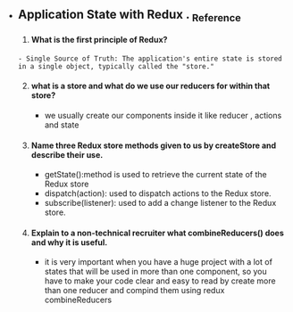 - ## Application State with Redux   .  [<sub>    Reference </sub>](https://egghead.io/courses/fundamentals-of-redux-course-from-dan-abramov-bd5cc867)
    1. #### What is the first principle of Redux?
      - Single Source of Truth: The application's entire state is stored in a single object, typically called the "store."
    2. #### what is a store and what do we use our reducers for within that store?
        - we usually create our components inside it like reducer , actions and state
    3. #### Name three Redux store methods given to us by createStore and describe their use.
        - getState():method is used to retrieve the current state of the Redux store
        - dispatch(action): used to dispatch actions to the Redux store.
        - subscribe(listener): used to add a change listener to the Redux store.
    4. #### Explain to a non-technical recruiter what combineReducers() does and why it is useful.
        - it is very important when you have a huge project with a lot of states that will be used in more than one component, so you have to make your code clear and easy to read by create more than one reducer and compind them using redux combineReducers
       